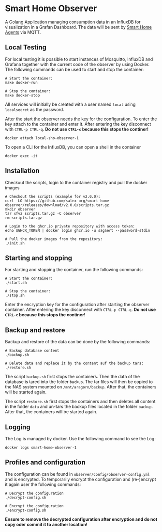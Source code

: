 # Smart Home Observer
A Golang Application managing consumption data in an InfluxDB for visualization
in a Grafan Dashboard. The data will be sent by [Smart Home Agents](https://github.com/salex-org/smart-home-agent)
via MQTT.

## Local Testing

For local testing it is possible to start instances of Mosquitto, InfluxDB and Grafana together with the
current code of the observer by using Docker.
The following commands can be used to start and stop the container:

```shell
# Start the container:
make docker-run

# Stop the container:
make docker-stop
```

All services will initially be created with a user named `local` using `localsecret` as the password.

After the start the observer needs the key for the configuration. To enter the key attach to the container
and enter it. After entering the key disconnect with `CTRL-p CTRL-q`. **Do not use `CTRL-c` because this stops the continer!**

```shell
docker attach local-sho-observer-1
```

To open a CLI for the InfluxDB, you can open a shell in the container

```shell
docker exec -it 
```

## Installation
Checkout the scripts, login to the container registry and pull the docker images

```shell
# Checkout the scripts (example for v2.0.0):
curl -LO https://github.com/salex-org/smart-home-observer/releases/download/v2.0.0/scripts.tar.gz
mkdir observer
tar xfvz scripts.tar.gz -C observer
rm scripts.tar.gz

# Login to the ghcr.io private repository with access token:
echo $GHCR_TOKEN | docker login ghcr.io -u sagaert --password-stdin

# Pull the docker images from the repository:
./init.sh
```

## Starting and stopping
For starting and stopping the container, run the following commands:

```shell
# Start the container:
./start.sh

# Stop the container:
./stop.sh
```

Enter the encryption key for the configuration after starting the observer container.
After entering the key disconnect with `CTRL-p CTRL-q`. **Do not use `CTRL-c` because this stops the continer!**

## Backup and restore
Backup and restore of the data can be done by the following commands:

```shell
# Backup database content
./backup.sh

# Delete data and replace it by the content auf the backup tars:
./restore.sh
```

The script `backup.sh` first stops the containers. Then the data of the database is tared into
the folder `backup`. The tar files will then be copied to the NAS system mounted on `/mnt/aragorn/backup`. After
that, the containers will be started again.

The script `restore.sh` first stops the containers and then deletes all content in the folder `data` and un-tars
the backup files located in the folder `backup`. After that, the containers will be started again.

## Logging

The Log is managed by docker. Use the following command to see the Log:

```shell
docker logs smart-home-observer-1
```

## Profiles and configuration

The configuration can be found in `observer/config/observer-config.yml` and
is encrypted. To temporarily encrypt the configuration and (re-)encrypt it
again user the following commands:

```shell
# Decrypt the configuration
./decrypt-config.sh

# Encrypt the configuration
./encrypt-config.sh
```

**Ensure to remove the decrypted configuration after encryption and
do not copy oder commit it to another location!**